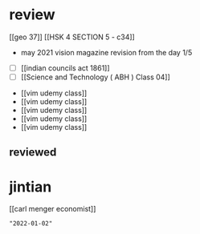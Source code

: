 # review
[[geo 37]]
[[HSK 4 SECTION 5 - c34]]
- may 2021 vision magazine revision from the day 1/5
- [ ] [[indian councils act 1861]]
- [ ] [[Science and Technology ( ABH ) Class 04]]
- [[vim udemy class]]
- [[vim udemy class]]
- [[vim udemy class]]
- [[vim udemy class]]
- [[vim udemy class]]
## reviewed

# jintian
[[carl menger economist]]

```query 2021-10-22 17:25
"2022-01-02"
```